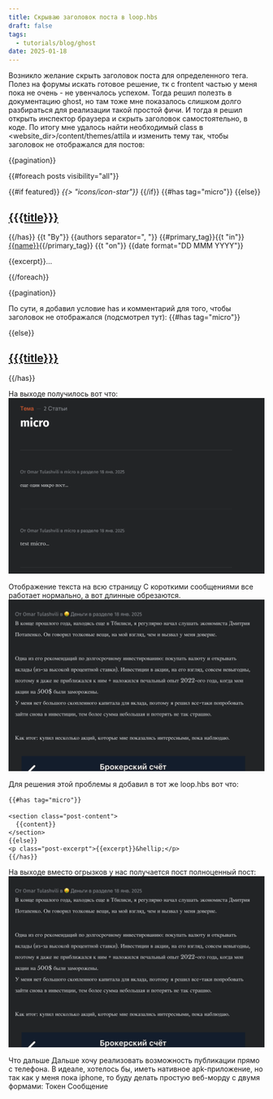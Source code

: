 ```yaml
---
title: Скрываю заголовок поста в loop.hbs
draft: false
tags:
  - tutorials/blog/ghost
date: 2025-01-18
---
```


Возникло желание скрыть заголовок поста для определенного тега. Полез на форумы искать готовое решение, тк с frontent частью у меня пока не очень - не увенчалось успехом.
Тогда решил полезть в документацию ghost, но там тоже мне показалось слишком долго разбираться для реализации такой простой фичи.
И тогда я решил открыть инспектор браузера и скрыть заголовок самостоятельно, в коде.
По итогу мне удалось найти необходимый class в <website_dir>/content/themes/attila и изменить тему так, чтобы заголовок не отображался для постов:<div class="extra-pagination">
{{pagination}}

</div>

{{#foreach posts visibility="all"}}

<article class="{{post_class}}">
	<div class="inner">
		<div class="box post-box">
			{{#if featured}}
				<span class="post-feature">
					<i class="icon icon-star">{{> "icons/icon-star"}}</i>
				</span>
			{{/if}}
			{{#has tag="micro"}}
			<!-- Пусто, ничего не отображается -->
			{{else}}
			<h2 class="post-title"><a href="{{url}}">{{{title}}}</a></h2>
			{{/has}}
			<span class="post-meta">
				{{t "By"}}
				{{authors separator=", "}}
				{{#primary_tag}}{{t "in"}} <a class="post-meta-tag" href="{{url}}">{{name}}</a>{{/primary_tag}}
				{{t "on"}}
				<time datetime="{{date format='DD-MM-YYYY'}}">{{date format="DD MMM YYYY"}}</time>
			</span>
			<p class="post-excerpt">{{excerpt}}&hellip;</p>
		</div>
	</div>
</article>

{{/foreach}}

{{pagination}}

По сути, я добавил условие has и комментарий для того, чтобы заголовок не отображался (подсмотрел тут): {{#has tag="micro"}}

<!-- Пусто, ничего не отображается -->

{{else}}

<h2 class="post-title"><a href="{{url}}">{{{title}}}</a></h2>
{{/has}}

На выходе получилось вот что:
![alt text](image-5.png)

Отображение текста на всю страницу
С короткими сообщениями все работает нормально, а вот длинные обрезаются.
![alt text](image-6.png)

Для решения этой проблемы я добавил в тот же loop.hbs вот что:

```
{{#has tag="micro"}}

<section class="post-content">
  {{content}}
</section>
{{else}}
<p class="post-excerpt">{{excerpt}}&hellip;</p>
{{/has}}
```

На выходе вместо огрызков у нас получается пост полноценный пост:
![alt text](image-7.png)

Что дальше
Дальше хочу реализовать возможность публикации прямо с телефона. В идеале, хотелось бы, иметь нативное apk-приложение, но так как у меня пока iphone, то буду делать простую веб-морду с двумя формами:
Токен
Сообщение
